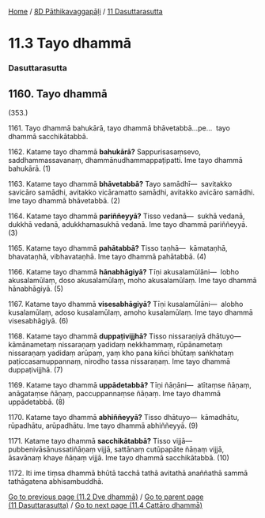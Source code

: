 
[Home](/) / [8D Pāthikavaggapāḷi](../../8D.md) / [11 Dasuttarasutta](../11.md)

# 11.3 Tayo dhammā

### Dasuttarasutta

## 1160\. Tayo dhammā

(353.)

1161\. Tayo dhammā bahukārā, tayo dhammā bhāvetabbā…pe…  tayo dhammā sacchikātabbā.

1162\. Katame tayo dhammā **bahukārā?** Sappurisasaṃsevo, saddhammassavanaṃ, dhammānudhammappaṭipatti. Ime tayo dhammā bahukārā. (1)

1163\. Katame tayo dhammā **bhāvetabbā?** Tayo samādhī—  savitakko savicāro samādhi, avitakko vicāramatto samādhi, avitakko avicāro samādhi. Ime tayo dhammā bhāvetabbā. (2)

1164\. Katame tayo dhammā **pariññeyyā?** Tisso vedanā—  sukhā vedanā, dukkhā vedanā, adukkhamasukhā vedanā. Ime tayo dhammā pariññeyyā. (3)

1165\. Katame tayo dhammā **pahātabbā?** Tisso taṇhā—  kāmataṇhā, bhavataṇhā, vibhavataṇhā. Ime tayo dhammā pahātabbā. (4)

1166\. Katame tayo dhammā **hānabhāgiyā?** Tīṇi akusalamūlāni—  lobho akusalamūlaṃ, doso akusalamūlaṃ, moho akusalamūlaṃ. Ime tayo dhammā hānabhāgiyā. (5)

1167\. Katame tayo dhammā **visesabhāgiyā?** Tīṇi kusalamūlāni—  alobho kusalamūlaṃ, adoso kusalamūlaṃ, amoho kusalamūlaṃ. Ime tayo dhammā visesabhāgiyā. (6)

1168\. Katame tayo dhammā **duppaṭivijjhā?** Tisso nissaraṇiyā dhātuyo—  kāmānametaṃ nissaraṇaṃ yadidaṃ nekkhammaṃ, rūpānametaṃ nissaraṇaṃ yadidaṃ arūpaṃ, yaṃ kho pana kiñci bhūtaṃ saṅkhataṃ paṭiccasamuppannaṃ, nirodho tassa nissaraṇaṃ. Ime tayo dhammā duppaṭivijjhā. (7)

1169\. Katame tayo dhammā **uppādetabbā?** Tīṇi ñāṇāni—  atītaṃse ñāṇaṃ, anāgataṃse ñāṇaṃ, paccuppannaṃse ñāṇaṃ. Ime tayo dhammā uppādetabbā. (8)

1170\. Katame tayo dhammā **abhiññeyyā?** Tisso dhātuyo—  kāmadhātu, rūpadhātu, arūpadhātu. Ime tayo dhammā abhiññeyyā. (9)

1171\. Katame tayo dhammā **sacchikātabbā?** Tisso vijjā—  pubbenivāsānussatiñāṇaṃ vijjā, sattānaṃ cutūpapāte ñāṇaṃ vijjā, āsavānaṃ khaye ñāṇaṃ vijjā. Ime tayo dhammā sacchikātabbā. (10)

1172\. Iti ime tiṃsa dhammā bhūtā tacchā tathā avitathā anaññathā sammā tathāgatena abhisambuddhā.

[Go to previous page (11.2 Dve dhammā)](11.2.md) / [Go to parent page (11 Dasuttarasutta)](../11.md) / [Go to next page (11.4 Cattāro dhammā)](11.4.md)


